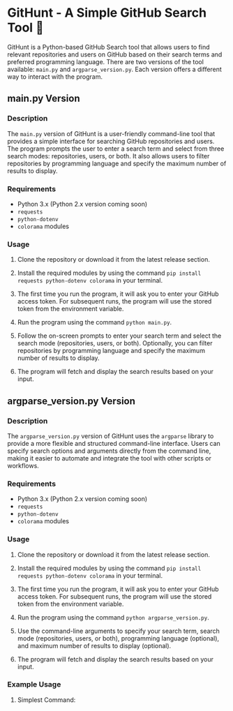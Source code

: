 # GitHunt - A Simple GitHub Search Tool 🔎

GitHunt is a Python-based GitHub Search tool that allows users to find relevant repositories and users on GitHub based on their search terms and preferred programming language. There are two versions of the tool available: `main.py` and `argparse_version.py`. Each version offers a different way to interact with the program.

## main.py Version

### Description

The `main.py` version of GitHunt is a user-friendly command-line tool that provides a simple interface for searching GitHub repositories and users. The program prompts the user to enter a search term and select from three search modes: repositories, users, or both. It also allows users to filter repositories by programming language and specify the maximum number of results to display.

### Requirements

- Python 3.x (Python 2.x version coming soon)
- `requests`
- `python-dotenv`
- `colorama` modules

### Usage

1. Clone the repository or download it from the latest release section.

2. Install the required modules by using the command `pip install requests python-dotenv colorama` in your terminal.

3. The first time you run the program, it will ask you to enter your GitHub access token. For subsequent runs, the program will use the stored token from the environment variable.

4. Run the program using the command `python main.py`.

5. Follow the on-screen prompts to enter your search term and select the search mode (repositories, users, or both). Optionally, you can filter repositories by programming language and specify the maximum number of results to display.

6. The program will fetch and display the search results based on your input.

## argparse_version.py Version

### Description

The `argparse_version.py` version of GitHunt uses the `argparse` library to provide a more flexible and structured command-line interface. Users can specify search options and arguments directly from the command line, making it easier to automate and integrate the tool with other scripts or workflows.

### Requirements

- Python 3.x (Python 2.x version coming soon)
- `requests`
- `python-dotenv`
- `colorama` modules

### Usage

1. Clone the repository or download it from the latest release section.

2. Install the required modules by using the command `pip install requests python-dotenv colorama` in your terminal.

3. The first time you run the program, it will ask you to enter your GitHub access token. For subsequent runs, the program will use the stored token from the environment variable.

4. Run the program using the command `python argparse_version.py`.

5. Use the command-line arguments to specify your search term, search mode (repositories, users, or both), programming language (optional), and maximum number of results to display (optional).

6. The program will fetch and display the search results based on your input.

### Example Usage

1. Simplest Command:
